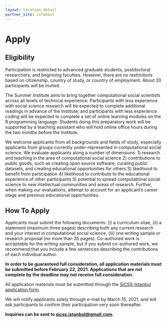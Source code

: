 ```yaml
---
layout: location_detail
partner_site: istanbul
---
```


# Apply

## Eligibility

Participation is restricted to advanced graduate students, postdoctoral researchers, and beginning faculties. However, there are no restrictions based on citizenship, country of study, or country of employment. About 20 participants will be invited. 

The Summer Institute aims to bring together computational social scientists across all levels of technical experience. Participants with less experience with social science research will be expected to complete additional readings in advance of the Institute, and participants with less experience coding will be expected to complete a set of online learning modules on the R programming language. Students doing this preparatory work will be supported by a teaching assistant who will hold online office hours during the two months before the Institute.

We welcome applicants from all backgrounds and fields of study, especially applicants from groups currently under-represented in computational social science. We evaluate applicants along a number of dimensions: 1) research and teaching in the area of computational social science 2) contributions to public goods, such as creating open source software, curating public datasets, and creating educational opportunities for others 3) likelihood to benefit from participation 4) likelihood to contribute to the educational experience of other participants 5) potential to spread computational social science to new intellectual communities and areas of research. Further, when making our evaluations, attempt to account for an applicant’s career stage and previous educational opportunities.


## How To Apply

Applicants must submit the following documents: 
(i) a curriculum vitae, 
(ii) a statement (maximum three pages) describing both any current research and your interest in computational social science, 
(iii) one writing sample or research proposal (no more than 35 pages). Co-authored work is acceptable for the writing sample, but if you submit co-authored work, we recommend that you include a few sentences describing the contributions of each individual author.

**In order to be guaranteed full consideration, all application materials must be submitted before February 22, 2021. Applications that are not complete by the deadline may not receive full consideration.**  

All application materials must be submitted through the [SICSS-Istanbul application form](https://forms.gle/BdfNzvxvthKbPnjS6).

We will notify applicants solely through e-mail by March 15, 2021, and will ask participants to confirm their participation very soon thereafter.

**Inquiries can be sent to sicss.istanbul@gmail.com.**
